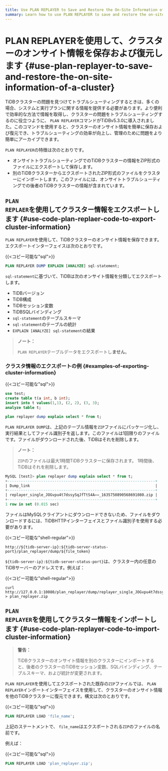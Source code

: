 ```yaml
---
title: Use PLAN REPLAYER to Save and Restore the On-Site Information of a Cluster
summary: Learn how to use PLAN REPLAYER to save and restore the on-site information of a cluster.
---
```


# PLAN REPLAYERを使用して、クラスターのオンサイト情報を保存および復元します {#use-plan-replayer-to-save-and-restore-the-on-site-information-of-a-cluster}

TiDBクラスターの問題を見つけてトラブルシューティングするときは、多くの場合、システムと実行プランに関する情報を提供する必要があります。より便利で効率的な方法で情報を取得し、クラスターの問題をトラブルシューティングするのに役立つように、 `PLAN REPLAYER`コマンドがTiDBv5.3.0に導入されました。このコマンドを使用すると、クラスターのオンサイト情報を簡単に保存および復元でき、トラブルシューティングの効率が向上し、管理のために問題をより簡単にアーカイブできます。

`PLAN REPLAYER`の特徴は次のとおりです。

-   オンサイトトラブルシューティングでのTiDBクラスターの情報をZIP形式のファイルにエクスポートして保存します。
-   別のTiDBクラスターからエクスポートされたZIP形式のファイルをクラスターにインポートします。このファイルには、オンサイトトラブルシューティングでの後者のTiDBクラスターの情報が含まれています。

## <code>PLAN REPLAER</code>を使用してクラスター情報をエクスポートします {#use-code-plan-replaer-code-to-export-cluster-information}

`PLAN REPLAYER`を使用して、TiDBクラスターのオンサイト情報を保存できます。エクスポートインターフェイスは次のとおりです。

{{&lt;コピー可能な&quot;sql&quot;&gt;}}

```sql
PLAN REPLAYER DUMP EXPLAIN [ANALYZE] sql-statement;
```

`sql-statement`に基づいて、TiDBは次のオンサイト情報を分類してエクスポートします。

-   TiDBバージョン
-   TiDB構成
-   TiDBセッション変数
-   TiDBSQLバインディング
-   `sql-statement`のテーブルスキーマ
-   `sql-statement`のテーブルの統計
-   `EXPLAIN [ANALYZE] sql-statement`の結果

> <strong>ノート：</strong>
>
> `PLAN REPLAYER`テーブルデータをエクスポートし<strong>ません</strong>。

### クラスタ情報のエクスポートの例 {#examples-of-exporting-cluster-information}

{{&lt;コピー可能な&quot;sql&quot;&gt;}}

```sql
use test;
create table t(a int, b int);
insert into t values(1,1), (2, 2), (3, 3);
analyze table t;

plan replayer dump explain select * from t;
```

`PLAN REPLAYER DUMP`は、上記のテーブル情報を`ZIP`ファイルにパッケージ化し、実行結果としてファイル識別子を返します。このファイルは1回限りのファイルです。ファイルがダウンロードされた後、TiDBはそれを削除します。

> <strong>ノート：</strong>
>
> `ZIP`のファイルは最大1時間TiDBクラスターに保存されます。 1時間後、TiDBはそれを削除します。

```sql
MySQL [test]> plan replayer dump explain select * from t;
+------------------------------------------------------------------+
| Dump_link                                                        |
+------------------------------------------------------------------+
| replayer_single_JOGvpu4t7dssySqJfTtS4A==_1635750890568691080.zip |
+------------------------------------------------------------------+
1 row in set (0.015 sec)
```

ファイルはMySQLクライアントにダウンロードできないため、ファイルをダウンロードするには、TiDBHTTPインターフェイスとファイル識別子を使用する必要があります。

{{&lt;コピー可能な&quot;shell-regular&quot;&gt;}}

```shell
http://${tidb-server-ip}:${tidb-server-status-port}/plan_replayer/dump/${file_token}
```

`${tidb-server-ip}:${tidb-server-status-port}`は、クラスター内の任意のTiDBサーバーのアドレスです。例えば：

{{&lt;コピー可能な&quot;shell-regular&quot;&gt;}}

```shell
curl http://127.0.0.1:10080/plan_replayer/dump/replayer_single_JOGvpu4t7dssySqJfTtS4A==_1635750890568691080.zip > plan_replayer.zip
```

## <code>PLAN REPLAYER</code>を使用してクラスター情報をインポートします {#use-code-plan-replayer-code-to-import-cluster-information}

> <strong>警告：</strong>
>
> TiDBクラスターのオンサイト情報を別のクラスターにインポートすると、後者のクラスターのTiDBセッション変数、SQLバインディング、テーブルスキーマ、および統計が変更されます。

`PLAN REPLAYER`を使用してエクスポートされた既存の`ZIP`ファイルでは、 `PLAN REPLAYER`インポートインターフェイスを使用して、クラスターのオンサイト情報を他のTiDBクラスターに復元できます。構文は次のとおりです。

{{&lt;コピー可能な&quot;sql&quot;&gt;}}

```sql
PLAN REPLAYER LOAD 'file_name';
```

上記のステートメントで、 `file_name`はエクスポートされる`ZIP`のファイルの名前です。

例えば：

{{&lt;コピー可能な&quot;sql&quot;&gt;}}

```sql
PLAN REPLAYER LOAD 'plan_replayer.zip';
```
